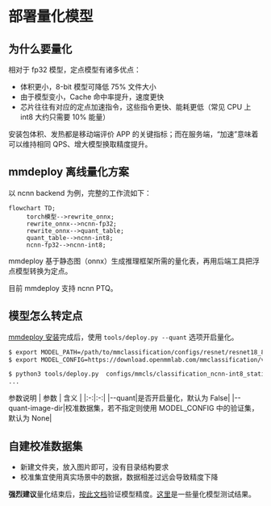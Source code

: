 # 部署量化模型

## 为什么要量化

相对于 fp32 模型，定点模型有诸多优点：

* 体积更小，8-bit 模型可降低 75% 文件大小
* 由于模型变小，Cache 命中率提升，速度更快
* 芯片往往有对应的定点加速指令，这些指令更快、能耗更低（常见 CPU 上 int8 大约只需要 10% 能量）

安装包体积、发热都是移动端评价 APP 的关键指标；而在服务端，“加速”意味着可以维持相同 QPS、增大模型换取精度提升。

## mmdeploy 离线量化方案

以 ncnn backend 为例，完整的工作流如下：

```mermaid
flowchart TD;
     torch模型-->rewrite_onnx;
     rewrite_onnx-->ncnn-fp32;
     rewrite_onnx-->quant_table;
     quant_table-->ncnn-int8;
     ncnn-fp32-->ncnn-int8;
```

mmdeploy 基于静态图（onnx）生成推理框架所需的量化表，再用后端工具把浮点模型转换为定点。

目前 mmdeploy 支持 ncnn PTQ。

## 模型怎么转定点

[mmdeploy 安装](../01-how-to-build/build_from_source.md)完成后，使用 `tools/deploy.py --quant` 选项开启量化。

```bash
$ export MODEL_PATH=/path/to/mmclassification/configs/resnet/resnet18_8xb16_cifar10.py
$ export MODEL_CONFIG=https://download.openmmlab.com/mmclassification/v0/resnet/resnet18_b16x8_cifar10_20210528-bd6371c8.pth

$ python3 tools/deploy.py  configs/mmcls/classification_ncnn-int8_static.py  ${MODEL_CONFIG}  ${MODEL_PATH}   /path/to/self-test.png   --work-dir work_dir --device cpu --quant --quant-image-dir /path/to/images
...
```

参数说明
| 参数 | 含义 |
|:-:|:-:|
|--quant|是否开启量化，默认为 False|
|--quant-image-dir|校准数据集，若不指定则使用 MODEL_CONFIG 中的验证集，默认为 None|


## 自建校准数据集

* 新建文件夹，放入图片即可，没有目录结构要求
* 校准集宜使用真实场景中的数据，数据相差过远会导致精度下降

**强烈建议**量化结束后，[按此文档](./profile_model.md)验证模型精度。[这里](../03-benchmark/quantization.md)是一些量化模型测试结果。
